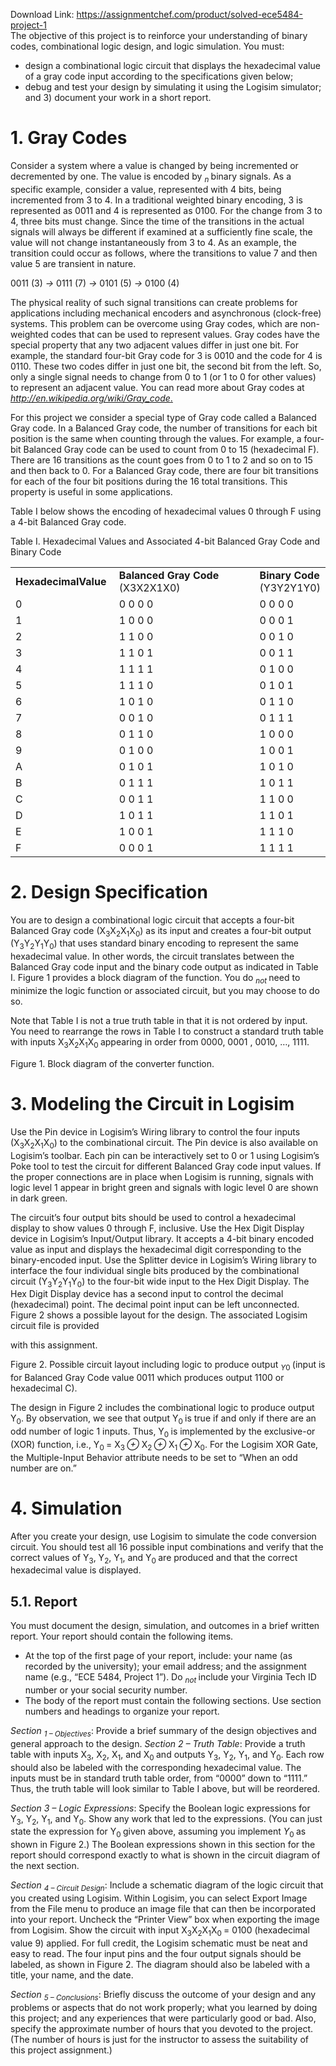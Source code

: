 Download Link: https://assignmentchef.com/product/solved-ece5484-project-1
<br>
The objective of this project is to reinforce your understanding of binary codes, combinational logic design, and logic simulation. You must:

<ul>

 <li>design a combinational logic circuit that displays the hexadecimal value of a gray code input according to the specifications given below;</li>

 <li>debug and test your design by simulating it using the Logisim simulator; and 3) document your work in a short report.</li>

</ul>

<h1>1.      Gray Codes</h1>

Consider a system where a value is changed by being incremented or decremented by one. The value is encoded by <em><sub>n </sub></em>binary signals. As a specific example, consider a value, represented with 4 bits, being incremented from 3 to 4. In a traditional weighted binary encoding, 3 is represented as 0011 and 4 is represented as 0100. For the change from 3 to 4, three bits must change. Since the time of the transitions in the actual signals will always be different if examined at a sufficiently fine scale, the value will not change instantaneously from 3 to 4. As an example, the transition could occur as follows, where the transitions to value 7 and then value 5 are transient in nature.

0011 (3) <em>→ </em>0111 (7) <em>→ </em>0101 (5) <em>→ </em>0100 (4)

The physical reality of such signal transitions can create problems for applications including mechanical encoders and asynchronous (clock-free) systems. This problem can be overcome using Gray codes, which are non-weighted codes that can be used to represent values. Gray codes have the special property that any two adjacent values differ in just one bit. For example, the standard four-bit Gray code for 3 is 0010 and the code for 4 is 0110. These two codes differ in just one bit, the second bit from the left. So, only a single signal needs to change from 0 to 1 (or 1 to 0 for other values) to represent an adjacent value. You can read more about Gray codes at <a href="https://en.wikipedia.org/wiki/Gray_code"><em>http://en.wikipedia.org/wiki/Gray_code</em></a><a href="https://en.wikipedia.org/wiki/Gray_code">.</a>

For this project we consider a special type of Gray code called a Balanced Gray code. In a Balanced Gray code, the number of transitions for each bit position is the same when counting through the values. For example, a four-bit Balanced Gray code can be used to count from 0 to 15 (hexadecimal F). There are 16 transitions as the count goes from 0 to 1 to 2 and so on to 15 and then back to 0. For a Balanced Gray code, there are four bit transitions for each of the four bit positions during the 16 total transitions. This property is useful in some applications.

Table I below shows the encoding of hexadecimal values 0 through F using a 4-bit Balanced Gray code.

Table I. Hexadecimal Values and Associated 4-bit Balanced Gray Code and Binary Code

<table width="499">

 <tbody>

  <tr>

   <td width="152"><strong>Hexadecimal</strong><strong>Value</strong></td>

   <td width="262"><strong>Balanced Gray Code </strong>(X3X2X1X0)</td>

   <td width="85"><strong>Binary Code </strong>(Y3Y2Y1Y0)</td>

  </tr>

  <tr>

   <td width="152">0</td>

   <td width="262">0 0 0 0</td>

   <td width="85">0 0 0 0</td>

  </tr>

  <tr>

   <td width="152">1</td>

   <td width="262">1 0 0 0</td>

   <td width="85">0 0 0 1</td>

  </tr>

  <tr>

   <td width="152">2</td>

   <td width="262">1 1 0 0</td>

   <td width="85">0 0 1 0</td>

  </tr>

  <tr>

   <td width="152">3</td>

   <td width="262">1 1 0 1</td>

   <td width="85">0 0 1 1</td>

  </tr>

  <tr>

   <td width="152">4</td>

   <td width="262">1 1 1 1</td>

   <td width="85">0 1 0 0</td>

  </tr>

  <tr>

   <td width="152">5</td>

   <td width="262">1 1 1 0</td>

   <td width="85">0 1 0 1</td>

  </tr>

  <tr>

   <td width="152">6</td>

   <td width="262">1 0 1 0</td>

   <td width="85">0 1 1 0</td>

  </tr>

  <tr>

   <td width="152">7</td>

   <td width="262">0 0 1 0</td>

   <td width="85">0 1 1 1</td>

  </tr>

  <tr>

   <td width="152">8</td>

   <td width="262">0 1 1 0</td>

   <td width="85">1 0 0 0</td>

  </tr>

  <tr>

   <td width="152">9</td>

   <td width="262">0 1 0 0</td>

   <td width="85">1 0 0 1</td>

  </tr>

  <tr>

   <td width="152">A</td>

   <td width="262">0 1 0 1</td>

   <td width="85">1 0 1 0</td>

  </tr>

  <tr>

   <td width="152">B</td>

   <td width="262">0 1 1 1</td>

   <td width="85">1 0 1 1</td>

  </tr>

  <tr>

   <td width="152">C</td>

   <td width="262">0 0 1 1</td>

   <td width="85">1 1 0 0</td>

  </tr>

  <tr>

   <td width="152">D</td>

   <td width="262">1 0 1 1</td>

   <td width="85">1 1 0 1</td>

  </tr>

  <tr>

   <td width="152">E</td>

   <td width="262">1 0 0 1</td>

   <td width="85">1 1 1 0</td>

  </tr>

  <tr>

   <td width="152">F</td>

   <td width="262">0 0 0 1</td>

   <td width="85">1 1 1 1</td>

  </tr>

 </tbody>

</table>

<h1>2.      Design Specification</h1>

You are to design a combinational logic circuit that accepts a four-bit Balanced Gray code (X<sub>3</sub>X<sub>2</sub>X<sub>1</sub>X<sub>0</sub>) as its input and creates a four-bit output (Y<sub>3</sub>Y<sub>2</sub>Y<sub>1</sub>Y<sub>0</sub>) that uses standard binary encoding to represent the same hexadecimal value. In other words, the circuit translates between the Balanced Gray code input and the binary code output as indicated in Table I. Figure 1 provides a block diagram of the function. You do <em><sub>not </sub></em>need to minimize the logic function or associated circuit, but you may choose to do so.

Note that Table I is not a true truth table in that it is not ordered by input. You need to rearrange the rows in Table I to construct a standard truth table with inputs X<sub>3</sub>X<sub>2</sub>X<sub>1</sub>X<sub>0 </sub>appearing in order from 0000, 0001 , 0010, …, 1111.

Figure 1. Block diagram of the converter function.

<h1>3.      Modeling the Circuit in Logisim</h1>

Use the Pin device in Logisim’s Wiring library to control the four inputs (X<sub>3</sub>X<sub>2</sub>X<sub>1</sub>X<sub>0</sub>) to the combinational circuit. The Pin device is also available on Logisim’s toolbar. Each pin can be interactively set to 0 or 1 using Logisim’s Poke tool to test the circuit for different Balanced Gray code input values. If the proper connections are in place when Logisim is running, signals with logic level 1 appear in bright green and signals with logic level 0 are shown in dark green.

The circuit’s four output bits should be used to control a hexadecimal display to show values 0 through F, inclusive. Use the Hex Digit Display device in Logisim’s Input/Output library. It accepts a 4-bit binary encoded value as input and displays the hexadecimal digit corresponding to the binary-encoded input. Use the Splitter device in Logisim’s Wiring library to interface the four individual single bits produced by the combinational circuit (Y<sub>3</sub>Y<sub>2</sub>Y<sub>1</sub>Y<sub>0</sub>) to the four-bit wide input to the Hex Digit Display. The Hex Digit Display device has a second input to control the decimal (hexadecimal) point. The decimal point input can be left unconnected. Figure 2 shows a possible layout for the design. The associated Logisim circuit file is provided

with this assignment.

Figure 2. Possible circuit layout including logic to produce output <em><sub>Y</sub></em><sub>0 </sub>(input is for Balanced Gray Code value 0011 which produces output 1100 or hexadecimal C).

The design in Figure 2 includes the combinational logic to produce output Y<sub>0</sub>. By observation, we see that output Y<sub>0 </sub>is true if and only if there are an odd number of logic 1 inputs. Thus, Y<sub>0 </sub>is implemented by the exclusive-or (XOR) function, i.e., Y<sub>0 </sub>= X<sub>3 </sub><em>⊕ </em>X<sub>2 </sub><em>⊕ </em>X<sub>1 </sub><em>⊕ </em>X<sub>0</sub>. For the Logisim XOR Gate, the Multiple-Input Behavior attribute needs to be set to “When an odd number are on.”

<h1>4.      Simulation</h1>

After you create your design, use Logisim to simulate the code conversion circuit. You should test all 16 possible input combinations and verify that the correct values of Y<sub>3</sub>, Y<sub>2</sub>, Y<sub>1</sub>, and Y<sub>0 </sub>are produced and that the correct hexadecimal value is displayed.

<h2>5.1.       Report</h2>

You must document the design, simulation, and outcomes in a brief written report. Your report should contain the following items.

<ul>

 <li>At the top of the first page of your report, include: your name (as recorded by the university); your email address; and the assignment name (e.g., “ECE 5484, Project 1”). Do <em><sub>not </sub></em>include your Virginia Tech ID number or your social security number.</li>

 <li>The body of the report must contain the following sections. Use section numbers and headings to organize your report.</li>

</ul>

<em>Section </em><em><sub>1 – Objectives</sub></em>: Provide a brief summary of the design objectives and general approach to the design. <em>Section 2 – Truth Table</em>: Provide a truth table with inputs X<sub>3</sub>, X<sub>2</sub>, X<sub>1</sub>, and X<sub>0 </sub>and outputs Y<sub>3</sub>, Y<sub>2</sub>, Y<sub>1</sub>, and Y<sub>0</sub>. Each row should also be labeled with the corresponding hexadecimal value. The inputs must be in standard truth table order, from “0000” down to “1111.” Thus, the truth table will look similar to Table I above, but will be reordered.

<em>Section 3 – Logic Expressions</em>: Specify the Boolean logic expressions for Y<sub>3</sub>, Y<sub>2</sub>, Y<sub>1</sub>, and Y<sub>0</sub>. Show any work that led to the expressions. (You can just state the expression for Y<sub>0 </sub>given above, assuming you implement <em>Y</em><sub>0 </sub>as shown in Figure 2.) The Boolean expressions shown in this section for the report should correspond exactly to what is shown in the circuit diagram of the next section.

<em>Section </em><em><sub>4 – Circuit Design</sub></em>: Include a schematic diagram of the logic circuit that you created using Logisim. Within Logisim, you can select Export Image from the File menu to produce an image file that can then be incorporated into your report. Uncheck the “Printer View” box when exporting the image from Logisim. Show the circuit with input X<sub>3</sub>X<sub>2</sub>X<sub>1</sub>X<sub>0 </sub>= 0100 (hexadecimal value 9) applied. For full credit, the Logisim schematic must be neat and easy to read. The four input pins and the four output signals should be labeled, as shown in Figure 2. The diagram should also be labeled with a title, your name, and the date.

<em>Section </em><em><sub>5 – Conclusions</sub></em>: Briefly discuss the outcome of your design and any problems or aspects that do not work properly; what you learned by doing this project; and any experiences that were particularly good or bad. Also, specify the approximate number of hours that you devoted to the project. (The number of hours is just for the instructor to assess the suitability of this project assignment.)


